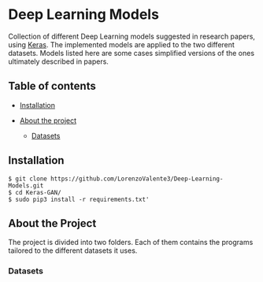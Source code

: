 # Deep Learning Models


Collection of different Deep Learning models suggested in research papers, using [Keras](https://keras.io/).
The implemented models are applied to the two different datasets. 
Models listed here are some cases simplified versions of the ones ultimately described in papers.

## Table of contents
- [Installation](#installation)

- [About the project](#about-the-project)
    - [Datasets](#datasets)
    

## Installation
    $ git clone https://github.com/LorenzoValente3/Deep-Learning-Models.git
    $ cd Keras-GAN/
    $ sudo pip3 install -r requirements.txt'

## About the Project
The project is divided into two folders. 
Each of them contains the programs tailored to the different datasets it uses. 

### Datasets


